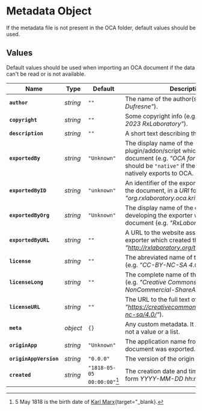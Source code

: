 # Metadata Object

If the metadata file is not present in the OCA folder, default values should be used.

## Values

Default values should be used when importing an OCA document if the data can't be read or is not available.  

| Name | Type | Default | Description |
| --- | --- | --- | --- |
| **`author`** | *string* | `""` | The name of the author(s) (e.g. *"Nicolas Dufresne"*). |
| **`copyright`** | *string* | `""` | Some copyright info (e.g. *"ⓒ Copyright 2023 RxLaboratory"*). |
| **`description`** | *string* | `""` | A short text describing the document. |
| **`exportedBy`** | *string* | `"Unknown"` | The display name of the plugin/addon/script which exported the document (e.g. *"OCA for Krita"*). The value should be `"native"` if the origin application natively exports to OCA. |
| **`exportedByID`** | *string* | `"unknown"` | An identifier of the exporter which created the document, in a *URI* form (e.g. *"org.rxlaboratory.oca.krita"*). |
| **`exportedByOrg`** | *string* | `"Unknown"` | The display name of the organization developing the exporter which created the document (e.g. *"RxLaboratory"*). |
| **`exportedByURL`** | *string* | `""` | A URL to the website associated to the exporter which created the document (e.g. *"http://rxlaboratory.org/tools/oca/"*). |
| **`license`** | *string* | `""` | The abreviated name of the license, if any (e.g. *"CC-BY-NC-SA 4.0"*). |
| **`licenseLong`** | *string* | `""` | The complete name of the license, if any (e.g. *"Creative Commons-Attribution-NonCommercial-ShareAlike 4.0"*). |
| **`licenseURL`** | *string* | `""` | The URL to the full text of the license (e.g. *"https://creativecommons.org/licenses/by-nc-sa/4.0/"*). |
| **`meta`** | *object* | `{}` | Any custom metadata. It *must* be an object, not a value or a list. |
| **`originApp`** | *string* | `"Unknown"` | The application name from which the document was exported. |
| **`originAppVersion`** | *string* | `"0.0.0"` | The version of the origin application. |
| **`created`** | *string* | `"1818-05-05 00:00:00"`[^marx] | The creation date and time of the file, in the form *YYYY-MM-DD hh:mm:ss*. |

[^marx]: 5 May 1818 is the birth date of [Karl Marx](https://en.wikipedia.org/wiki/Karl_Marx){target="_blank}.